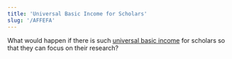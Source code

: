 ```yaml
---
title: 'Universal Basic Income for Scholars'
slug: '/AFFEFA'
---
```


What would happen if there is such [universal basic income](https://en.wikipedia.org/wiki/Universal_basic_income) for scholars so that they can focus on their research?
